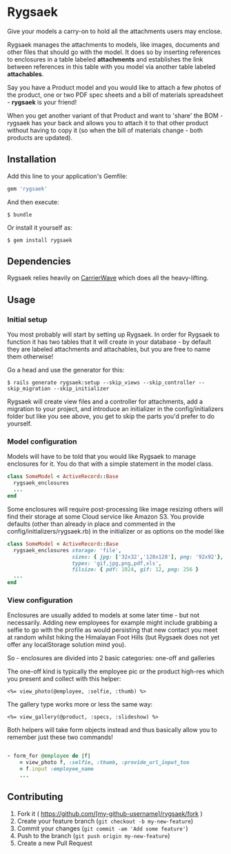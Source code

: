 # Rygsaek

Give your models a carry-on to hold all the attachments users may enclose.

Rygsaek manages the attachments to models, like images, documents and other files
that should go with the model. It does so by inserting references to enclosures
in a table labeled **attachments** and establishes the link between references in
this table with you model via another table labeled **attachables**.

Say you have a Product model and you would like to attach a few photos of the product,
one or two PDF spec sheets and a bill of materials spreadsheet - **rygsaek** is your friend!

When you get another variant of that Product and want to 'share' the BOM - rygsaek has your back
and allows you to attach it to that other product without having to copy it (so when the bill
of materials change - both products are updated).

## Installation

Add this line to your application's Gemfile:

```ruby
gem 'rygsaek'
```

And then execute:

    $ bundle

Or install it yourself as:

    $ gem install rygsaek

## Dependencies

Rygsaek relies heavily on [CarrierWave](https://github.com/carrierwaveuploader/carrierwave) which does 
all the heavy-lifting. 


## Usage

### Initial setup

You most probably will start by setting up Rygsaek. In order for Rygsaek to function it has two tables
that it will create in your database - by default they are labeled attachments and attachables, but 
you are free to name them otherwise!

Go a head and use the generator for this:

    $ rails generate rygsaek:setup --skip_views --skip_controller --skip_migration --skip_initializer

Rygsaek will create view files and a controller for attachments, add a migration to your project, and introduce an initializer in the config/initializers
folder but like you see above, you get to skip the parts you'd prefer to do yourself.

### Model configuration

Models will have to be told that you would like Rygsaek to manage enclosures for it. You do that 
with a simple statement in the model class.

```ruby
class SomeModel < ActiveRecord::Base
  rygsaek_enclosures
  ...
end
```

Some enclosures will require post-processing like image resizing others will find their storage
at some Cloud service like Amazon S3. You provide defaults (other than already in place and commented
in the config/initializers/rygsaek.rb) in the initializer or as options on the model like

```ruby
class SomeModel < ActiveRecord::Base
  rygsaek_enclosures storage: 'file', 
  					 sizes: { jpg: ['32x32','128x128'], png: '92x92'},
					 types: 'gif,jpg,png,pdf,xls',
					 filsize: { pdf: 1024, gif: 12, png: 256 }
  ...
end
```

### View configuration

Enclosures are usually added to models at some later time - but not necessarily. Adding new 
employees for example might include grabbing a selfie to go with the profile as would persisting
that new contact you meet at random whilst hiking the Himalayan Foot Hills (but Rygsaek does not
yet offer any localStorage solution mind you).

So - enclosures are divided into 2 basic categories: one-off and galleries

The one-off kind is typically the employee pic or the product high-res which you present and collect
with this helper:

    <%= view_photo(@employee, :selfie, :thumb) %>

The gallery type works more or less the same way:

    <%= view_gallery(@product, :specs, :slideshow) %>

Both helpers will take form objects instead and thus basically allow you to remember just these
two commands!

```ruby

- form_for @employee do |f|
    = view_photo f, :selfie, :thumb, :provide_url_input_too
	= f.input :employee_name
	...

```



## Contributing

1. Fork it ( https://github.com/[my-github-username]/rygsaek/fork )
2. Create your feature branch (`git checkout -b my-new-feature`)
3. Commit your changes (`git commit -am 'Add some feature'`)
4. Push to the branch (`git push origin my-new-feature`)
5. Create a new Pull Request
